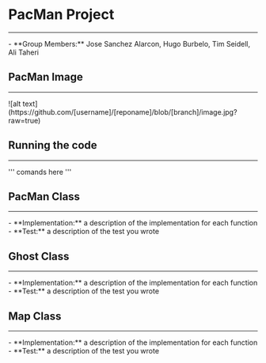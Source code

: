 # PacMan Project
<hr>
- **Group Members:**  Jose Sanchez Alarcon, Hugo Burbelo, Tim Seidell, Ali Taheri

## PacMan Image
<hr>
![alt text](https://github.com/[username]/[reponame]/blob/[branch]/image.jpg?raw=true)

## Running the code
<hr>
'''
comands here
'''

## PacMan Class
<hr>
- **Implementation:** a description of the implementation for each function
- **Test:** a description of the test you wrote

## Ghost Class
<hr>
- **Implementation:** a description of the implementation for each function
- **Test:** a description of the test you wrote

## Map Class
<hr>
- **Implementation:** a description of the implementation for each function
- **Test:** a description of the test you wrote
